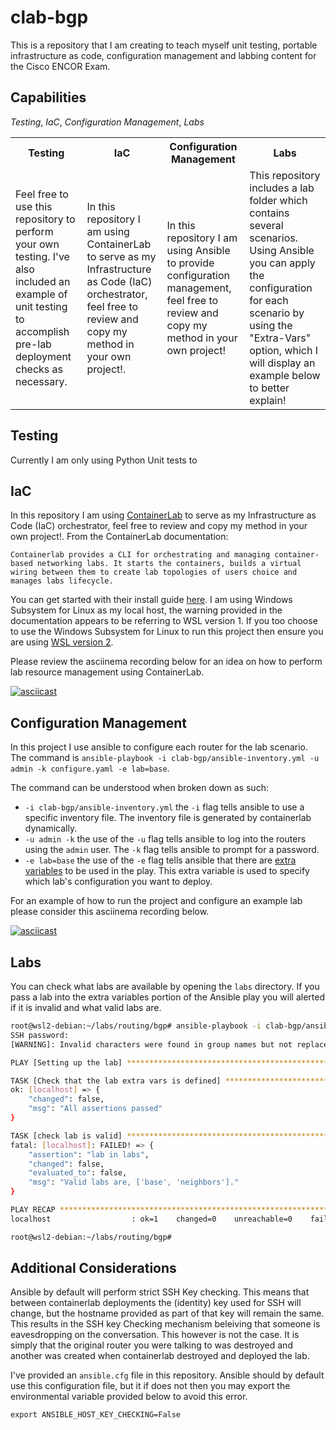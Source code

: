 # clab-bgp

This is a repository that I am creating to teach myself unit testing, portable infrastructure as code, configuration management and labbing content for the Cisco ENCOR Exam.

## Capabilities

*Testing*, *IaC*, *Configuration Management*, *Labs*

<table>
  <tr>
    <th>Testing</th>
    <th>IaC</th>
    <th>Configuration Management</th>
    <th>Labs</th>
  </tr>
  <tr>
    <td>Feel free to use this repository to perform your own testing. I've also included an example of unit testing to accomplish pre-lab deployment checks as necessary. </td>
    <td>In this repository I am using ContainerLab to serve as my Infrastructure as Code (IaC) orchestrator, feel free to review and copy my method in your own project!.</td>
    <td>In this repository I am using Ansible to provide configuration management, feel free to review and copy my method in your own project!</td>
    <td>This repository includes a lab folder which contains several scenarios. Using Ansible you can apply the configuration for each scenario by using the "Extra-Vars" option, which I will display an example below to better explain!</td>
  </tr>
</table>

## Testing

Currently I am only using Python Unit tests to 

## IaC

In this repository I am using [ContainerLab](https://containerlab.dev/) to serve as my Infrastructure as Code (IaC) orchestrator, feel free to review and copy my method in your own project!. From the ContainerLab documentation:

```
Containerlab provides a CLI for orchestrating and managing container-based networking labs. It starts the containers, builds a virtual wiring between them to create lab topologies of users choice and manages labs lifecycle.
```

You can get started with their install guide [here](https://containerlab.dev/install/). I am using Windows Subsystem for Linux as my local host, the warning provided in the documentation appears to be referring to WSL version 1. If you too choose to use the Windows Subsystem for Linux to run this project then ensure you are using [WSL version 2](https://containerlab.dev/install/).

Please review the asciinema recording below for an idea on how to perform lab resource management using ContainerLab.

[![asciicast](https://asciinema.org/a/553695.png)](https://asciinema.org/a/553695)


## Configuration Management

In this project I use ansible to configure each router for the lab scenario. The command is `ansible-playbook -i clab-bgp/ansible-inventory.yml -u admin -k configure.yaml -e lab=base`.

The command can be understood when broken down as such:

 * `-i clab-bgp/ansible-inventory.yml` the `-i` flag tells ansible to use a specific inventory file. The inventory file is generated by containerlab dynamically.
 * `-u admin -k` the use of the `-u` flag tells ansible to log into the routers using the `admin` user. The `-k` flag tells ansible to prompt for a password.
 * `-e lab=base` the use of the `-e` flag tells ansible that there are [extra variables](https://www.redhat.com/sysadmin/extra-variables-ansible-playbook) to be used in the play. This extra variable is used to specify which lab's configuration you want to deploy.

For an example of how to run the project and configure an example lab please consider this asciinema recording below.

[![asciicast](https://asciinema.org/a/553697.png)](https://asciinema.org/a/553697)

## Labs

You can check what labs are available by opening the `labs` directory. If you pass a lab into the extra variables portion of the Ansible play you will alerted if it is invalid and what valid labs are.

```bash
root@wsl2-debian:~/labs/routing/bgp# ansible-playbook -i clab-bgp/ansible-inventory.yml -u admin -k configure.yaml -e lab=wrong_lab_name
SSH password: 
[WARNING]: Invalid characters were found in group names but not replaced, use -vvvv to see details

PLAY [Setting up the lab] **************************************************************************************************************************************************************************************************************

TASK [Check that the lab extra vars is defined] ****************************************************************************************************************************************************************************************
ok: [localhost] => {
    "changed": false,
    "msg": "All assertions passed"
}

TASK [check lab is valid] **************************************************************************************************************************************************************************************************************
fatal: [localhost]: FAILED! => {
    "assertion": "lab in labs",
    "changed": false,
    "evaluated_to": false,
    "msg": "Valid labs are, ['base', 'neighbors']."
}

PLAY RECAP *****************************************************************************************************************************************************************************************************************************
localhost                  : ok=1    changed=0    unreachable=0    failed=1    skipped=0    rescued=0    ignored=0   

root@wsl2-debian:~/labs/routing/bgp#
```

## Additional Considerations

Ansible by default will perform strict SSH Key checking. This means that between containerlab deployments the (identity) key used for SSH will change, but the hostname provided as part of that key will remain the same. This results in the SSH key Checking mechanism beleiving that someone is eavesdropping on the conversation. This however is not the case. It is simply that the original router you were talking to was destroyed and another was created when containerlab destroyed and deployed the lab.

I've provided an `ansible.cfg` file in this repository. Ansible should by default use this configuration file, but it if does not then you may export the environmental variable provided below to avoid this error.

`export ANSIBLE_HOST_KEY_CHECKING=False`